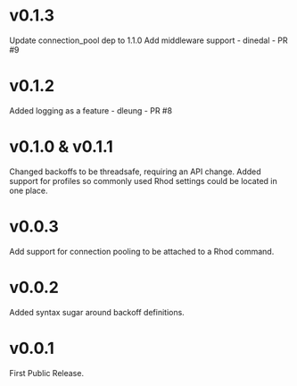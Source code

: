 # v0.1.3
Update connection_pool dep to 1.1.0
Add middleware support - dinedal - PR #9

# v0.1.2
Added logging as a feature - dleung - PR #8

# v0.1.0 & v0.1.1
Changed backoffs to be threadsafe, requiring an API change.
Added support for profiles so commonly used Rhod settings could be located in one place.

# v0.0.3
Add support for connection pooling to be attached to a Rhod command.

# v0.0.2
Added syntax sugar around backoff definitions.

# v0.0.1
First Public Release.
